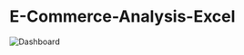 # E-Commerce-Analysis-Excel
![Dashboard](https://github.com/Pratham0311Arya/E-Commerce-Analysis-Excel/assets/143388323/86964524-fd91-4e9d-b7a9-dec94567baea)
